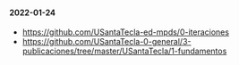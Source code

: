 #### 2022-01-24
-  https://github.com/USantaTecla-ed-mpds/0-iteraciones
- https://github.com/USantaTecla-0-general/3-publicaciones/tree/master/USantaTecla/1-fundamentos